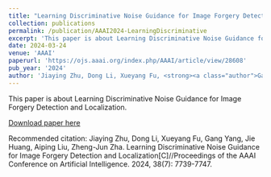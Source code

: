 ```yaml
---
title: "Learning Discriminative Noise Guidance for Image Forgery Detection and Localization"
collection: publications
permalink: /publication/AAAI2024-LearningDiscriminative
excerpt: 'This paper is about Learning Discriminative Noise Guidance for Image Forgery Detection and Localization.'
date: 2024-03-24
venue: 'AAAI'
paperurl: 'https://ojs.aaai.org/index.php/AAAI/article/view/28608'
pub_year: '2024'
author: 'Jiaying Zhu, Dong Li, Xueyang Fu, <strong><a class="author">Gang Yang</a></strong>, Jie Huang, Aiping Liu, Zheng-Jun Zha'
---
```

This paper is about Learning Discriminative Noise Guidance for Image Forgery Detection and Localization. 

[Download paper here](https://ojs.aaai.org/index.php/AAAI/article/view/28608)

Recommended citation: Jiaying Zhu, Dong Li, Xueyang Fu, Gang Yang, Jie Huang, Aiping Liu, Zheng-Jun Zha. Learning Discriminative Noise Guidance for Image Forgery Detection and Localization[C]//Proceedings of the AAAI Conference on Artificial Intelligence. 2024, 38(7): 7739-7747.
